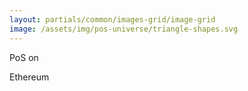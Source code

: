 ```yaml
---
layout: partials/common/images-grid/image-grid
image: /assets/img/pos-universe/triangle-shapes.svg
---
```


PoS on

Ethereum
